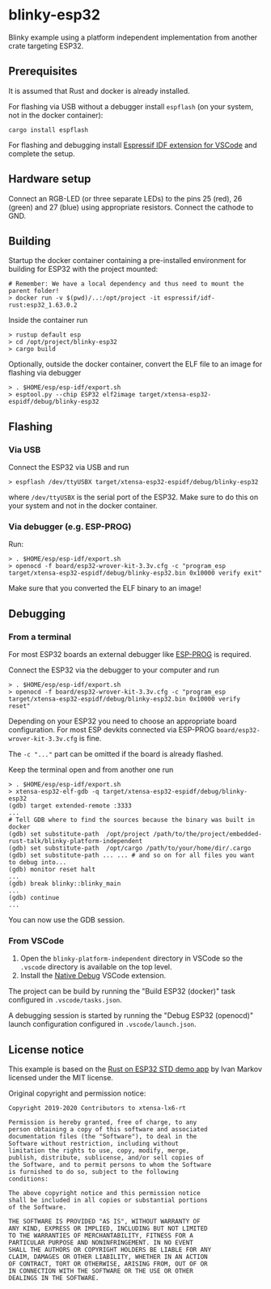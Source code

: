 # blinky-esp32

Blinky example using a platform independent implementation from another crate targeting ESP32.

## Prerequisites

It is assumed that Rust and docker is already installed.

For flashing via USB without a debugger install `espflash` (on your system, not in the docker container):

```
cargo install espflash
```

For flashing and debugging install [Espressif IDF extension for VSCode](https://marketplace.visualstudio.com/items?itemName=espressif.esp-idf-extension) and complete the setup.

## Hardware setup

Connect an RGB-LED (or three separate LEDs) to the pins 25 (red), 26 (green) and 27 (blue) using appropriate resistors.
Connect the cathode to GND. 

## Building

Startup the docker container containing a pre-installed environment for building for ESP32 with the project mounted:

```
# Remember: We have a local dependency and thus need to mount the parent folder!
> docker run -v $(pwd)/..:/opt/project -it espressif/idf-rust:esp32_1.63.0.2
```

Inside the container run

```
> rustup default esp
> cd /opt/project/blinky-esp32
> cargo build
```

Optionally, outside the docker container, convert the ELF file to an image for flashing via debugger

```
> . $HOME/esp/esp-idf/export.sh
> esptool.py --chip ESP32 elf2image target/xtensa-esp32-espidf/debug/blinky-esp32
```

## Flashing

### Via USB

Connect the ESP32 via USB and run

```
> espflash /dev/ttyUSBX target/xtensa-esp32-espidf/debug/blinky-esp32
```

where `/dev/ttyUSBX` is the serial port of the ESP32.
Make sure to do this on your system and not in the docker container.

### Via debugger (e.g. ESP-PROG)

Run:

```
> . $HOME/esp/esp-idf/export.sh
> openocd -f board/esp32-wrover-kit-3.3v.cfg -c "program_esp target/xtensa-esp32-espidf/debug/blinky-esp32.bin 0x10000 verify exit"
```

Make sure that you converted the ELF binary to an image!

## Debugging

### From a terminal

For most ESP32 boards an external debugger like [ESP-PROG](https://docs.espressif.com/projects/espressif-esp-iot-solution/en/latest/hw-reference/ESP-Prog_guide.html) is required.

Connect the ESP32 via the debugger to your computer and run

```
> . $HOME/esp/esp-idf/export.sh
> openocd -f board/esp32-wrover-kit-3.3v.cfg -c "program_esp target/xtensa-esp32-espidf/debug/blinky-esp32.bin 0x10000 verify reset"
```

Depending on your ESP32 you need to choose an appropriate board configuration. For most ESP devkits connected via ESP-PROG `board/esp32-wrover-kit-3.3v.cfg` is fine.

The `-c "..."` part can be omitted if the board is already flashed.

Keep the terminal open and from another one run

```
> . $HOME/esp/esp-idf/export.sh
> xtensa-esp32-elf-gdb -q target/xtensa-esp32-espidf/debug/blinky-esp32
(gdb) target extended-remote :3333
...
# Tell GDB where to find the sources because the binary was built in docker
(gdb) set substitute-path  /opt/project /path/to/the/project/embedded-rust-talk/blinky-platform-independent
(gdb) set substitute-path  /opt/cargo /path/to/your/home/dir/.cargo
(gdb) set substitute-path ... ... # and so on for all files you want to debug into...
(gdb) monitor reset halt
...
(gdb) break blinky::blinky_main
...
(gdb) continue
...
```

You can now use the GDB session.

### From VSCode

1. Open the `blinky-platform-independent` directory in VSCode so the `.vscode` directory is available on the top level.
2. Install the [Native Debug](https://open-vsx.org/extension/webfreak/debug) VSCode extension.

The project can be build by running the "Build ESP32 (docker)" task configured in `.vscode/tasks.json`.

A debugging session is started by running the "Debug ESP32 (openocd)" launch configuration configured in `.vscode/launch.json`.

## License notice

This example is based on the [Rust on ESP32 STD demo app](https://github.com/ivmarkov/rust-esp32-std-demo) by Ivan Markov licensed under the MIT license.

Original copyright and permission notice:

```
Copyright 2019-2020 Contributors to xtensa-lx6-rt

Permission is hereby granted, free of charge, to any
person obtaining a copy of this software and associated
documentation files (the "Software"), to deal in the
Software without restriction, including without
limitation the rights to use, copy, modify, merge,
publish, distribute, sublicense, and/or sell copies of
the Software, and to permit persons to whom the Software
is furnished to do so, subject to the following
conditions:

The above copyright notice and this permission notice
shall be included in all copies or substantial portions
of the Software.

THE SOFTWARE IS PROVIDED "AS IS", WITHOUT WARRANTY OF
ANY KIND, EXPRESS OR IMPLIED, INCLUDING BUT NOT LIMITED
TO THE WARRANTIES OF MERCHANTABILITY, FITNESS FOR A
PARTICULAR PURPOSE AND NONINFRINGEMENT. IN NO EVENT
SHALL THE AUTHORS OR COPYRIGHT HOLDERS BE LIABLE FOR ANY
CLAIM, DAMAGES OR OTHER LIABILITY, WHETHER IN AN ACTION
OF CONTRACT, TORT OR OTHERWISE, ARISING FROM, OUT OF OR
IN CONNECTION WITH THE SOFTWARE OR THE USE OR OTHER
DEALINGS IN THE SOFTWARE.
```